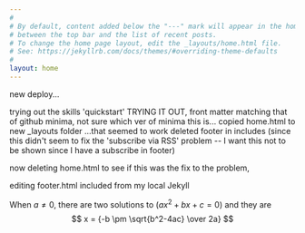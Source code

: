 ```yaml
---
#
# By default, content added below the "---" mark will appear in the home page
# between the top bar and the list of recent posts.
# To change the home page layout, edit the _layouts/home.html file.
# See: https://jekyllrb.com/docs/themes/#overriding-theme-defaults
#
layout: home
---
```


new deploy...

trying out the skills 'quickstart' TRYING IT OUT, front matter matching that of github minima, not sure which ver of minima this is...
copied home.html to new _layouts folder
...that seemed to work
deleted footer in includes (since this didn't seem to fix the 'subscribe via RSS' problem -- I want this not to be shown since I have a subscribe in footer)

now deleting home.html to see if this was the fix to the problem,

editing footer.html included from my local Jekyll

When $a \ne 0$, there are two solutions to $(ax^2 + bx + c = 0)$ and they are 
$$ x = {-b \pm \sqrt{b^2-4ac} \over 2a} $$
